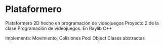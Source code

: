 # Plataformero
Plataformero 2D hecho en programación de videojuegos
Proyecto 2 de la clase Programación de videojuegos.
En Raylib C++


Implementa:
Movimiento,
Colisiones
Pool Object
Clases abstractas

